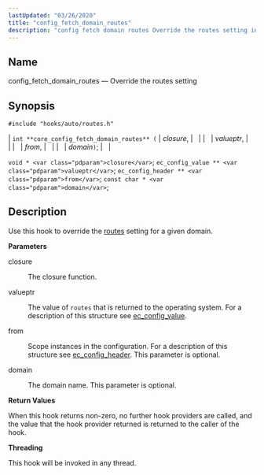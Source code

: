 ```yaml
---
lastUpdated: "03/26/2020"
title: "config_fetch_domain_routes"
description: "config fetch domain routes Override the routes setting int core config fetch domain routes closure valueptr from domain void closure ec config value valueptr ec config header from const char domain Use this hook to override the routes setting for a given domain closure The closure function valueptr The value..."
---
```


<a name="hooks.core.config_fetch_domain_routes"></a> 
## Name

config_fetch_domain_routes — Override the routes setting

## Synopsis

`#include "hooks/auto/routes.h"`

| `int **core_config_fetch_domain_routes** (` | <var class="pdparam">closure</var>, |   |
|   | <var class="pdparam">valueptr</var>, |   |
|   | <var class="pdparam">from</var>, |   |
|   | <var class="pdparam">domain</var>`)`; |   |

`void * <var class="pdparam">closure</var>`;
`ec_config_value ** <var class="pdparam">valueptr</var>`;
`ec_config_header ** <var class="pdparam">from</var>`;
`const char * <var class="pdparam">domain</var>`;<a name="idp28863040"></a> 
## Description

Use this hook to override the [routes](/momentum/3/3-reference/3-reference-conf-ref-routes) setting for a given domain.

**<a name="idp28865040"></a> Parameters**

<dl class="variablelist">

<dt>closure</dt>

<dd>

The closure function.

</dd>

<dt>valueptr</dt>

<dd>

The value of `routes` that is returned to the operating system. For a description of this structure see [ec_config_value](/momentum/3/3-api/structs-ec-config-value).

</dd>

<dt>from</dt>

<dd>

Scope instances in the configuration. For a description of this structure see [ec_config_header](/momentum/3/3-api/structs-ec-config-header). This parameter is optional.

</dd>

<dt>domain</dt>

<dd>

The domain name. This parameter is optional.

</dd>

</dl>

**<a name="idp32358528"></a> Return Values**

When this hook returns non-zero, no further hook providers are called, and the value that the hook provider returned is returned to the caller of the hook.

**<a name="idp32359584"></a> Threading**

This hook will be invoked in any thread.